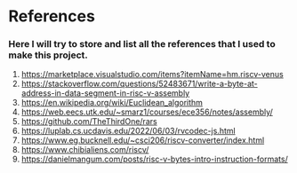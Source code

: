 # References

### Here I will try to store and list all the references that I used to make this project. 

1) https://marketplace.visualstudio.com/items?itemName=hm.riscv-venus
2) https://stackoverflow.com/questions/52483671/write-a-byte-at-address-in-data-segment-in-risc-v-assembly
3) https://en.wikipedia.org/wiki/Euclidean_algorithm
4) https://web.eecs.utk.edu/~smarz1/courses/ece356/notes/assembly/
5) https://github.com/TheThirdOne/rars
6) https://luplab.cs.ucdavis.edu/2022/06/03/rvcodec-js.html
7) https://www.eg.bucknell.edu/~csci206/riscv-converter/index.html
8) https://www.chibialiens.com/riscv/
9) https://danielmangum.com/posts/risc-v-bytes-intro-instruction-formats/